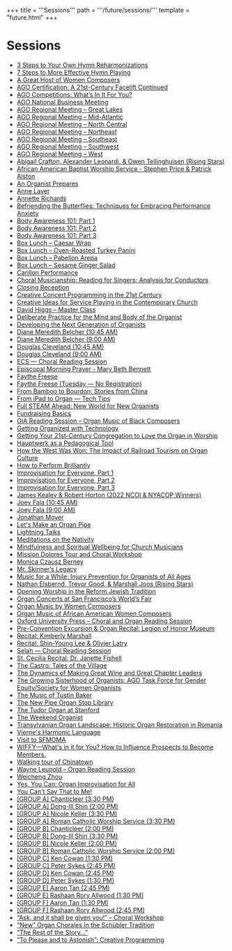 +++
title = '''Sessions'''
path = '''/future/sessions/'''
template = "future.html"
+++

<h1>Sessions</h1>

<ul>
<li><a href="/future/sessions/3-steps-to-your-own-hymn-reharmonizations/">3 Steps to Your Own Hymn Reharmonizations</a></li>
<li><a href="/future/sessions/7-steps-to-more-effective-hymn-playing/">7 Steps to More Effective Hymn Playing</a></li>
<li><a href="/future/sessions/a-great-host-of-women-composers/">A Great Host of Women Composers</a></li>
<li><a href="/future/sessions/ago-certification-a-21st-century-facelift-continued/">AGO Certification: A 21st-Century Facelift Continued</a></li>
<li><a href="/future/sessions/ago-competitions-what-s-in-it-for-you/">AGO Competitions: What’s In It For You?</a></li>
<li><a href="/future/sessions/ago-national-business-meeting/">AGO National Business Meeting</a></li>
<li><a href="/future/sessions/ago-regional-meeting-great-lakes/">AGO Regional Meeting – Great Lakes</a></li>
<li><a href="/future/sessions/ago-regional-meeting-mid-atlantic/">AGO Regional Meeting – Mid-Atlantic</a></li>
<li><a href="/future/sessions/ago-regional-meeting-north-central/">AGO Regional Meeting – North Central</a></li>
<li><a href="/future/sessions/ago-regional-meeting-northeast/">AGO Regional Meeting – Northeast</a></li>
<li><a href="/future/sessions/ago-regional-meeting-southeast/">AGO Regional Meeting – Southeast</a></li>
<li><a href="/future/sessions/ago-regional-meeting-southwest/">AGO Regional Meeting – Southwest</a></li>
<li><a href="/future/sessions/ago-regional-meeting-west/">AGO Regional Meeting – West</a></li>
<li><a href="/future/sessions/abigail-crafton-alexander-leonardi-owen-tellinghuisen-rising-stars/">Abigail Crafton, Alexander Leonardi, & Owen Tellinghuisen (Rising Stars)</a></li>
<li><a href="/future/sessions/african-american-baptist-worship-service-stephen-price-patrick-alston/">African American Baptist Worship Service - Stephen Price & Patrick Alston</a></li>
<li><a href="/future/sessions/an-organist-prepares/">An Organist Prepares</a></li>
<li><a href="/future/sessions/anne-laver/">Anne Laver</a></li>
<li><a href="/future/sessions/annette-richards/">Annette Richards</a></li>
<li><a href="/future/sessions/befriending-the-butterflies-techniques-for-embracing-performance-anxiety/">Befriending the Butterflies: Techniques for Embracing Performance Anxiety</a></li>
<li><a href="/future/sessions/body-awareness-101-part-1/">Body Awareness 101: Part 1</a></li>
<li><a href="/future/sessions/body-awareness-101-part-2/">Body Awareness 101: Part 2</a></li>
<li><a href="/future/sessions/body-awareness-101-part-3/">Body Awareness 101: Part 3</a></li>
<li><a href="/future/sessions/box-lunch-caesar-wrap/">Box Lunch – Caesar Wrap</a></li>
<li><a href="/future/sessions/box-lunch-oven-roasted-turkey-panini/">Box Lunch – Oven-Roasted Turkey Panini</a></li>
<li><a href="/future/sessions/box-lunch-pabellon-arepa/">Box Lunch – Pabellon Arepa</a></li>
<li><a href="/future/sessions/box-lunch-sesame-ginger-salad/">Box Lunch – Sesame Ginger Salad</a></li>
<li><a href="/future/sessions/carillon-performance/">Carillon Performance</a></li>
<li><a href="/future/sessions/choral-musicianship-reading-for-singers-analysis-for-conductors/">Choral Musicianship: Reading for Singers; Analysis for Conductors</a></li>
<li><a href="/future/sessions/closing-reception/">Closing Reception</a></li>
<li><a href="/future/sessions/creative-concert-programming-in-the-21st-century/">Creative Concert Programming in the 21st Century</a></li>
<li><a href="/future/sessions/creative-ideas-for-service-playing-in-the-contemporary-church/">Creative Ideas for Service Playing in the Contemporary Church</a></li>
<li><a href="/future/sessions/david-higgs-master-class/">David Higgs – Master Class</a></li>
<li><a href="/future/sessions/deliberate-practice-for-the-mind-and-body-of-the-organist/">Deliberate Practice for the Mind and Body of the Organist</a></li>
<li><a href="/future/sessions/developing-the-next-generation-of-organists/">Developing the Next Generation of Organists</a></li>
<li><a href="/future/sessions/diane-meredith-belcher-10-45-am/">Diane Meredith Belcher (10:45 AM)</a></li>
<li><a href="/future/sessions/diane-meredith-belcher-9-00-am/">Diane Meredith Belcher (9:00 AM)</a></li>
<li><a href="/future/sessions/douglas-cleveland-10-45-am/">Douglas Cleveland (10:45 AM)</a></li>
<li><a href="/future/sessions/douglas-cleveland-9-00-am/">Douglas Cleveland (9:00 AM)</a></li>
<li><a href="/future/sessions/ecs-choral-reading-session/">ECS — Choral Reading Session</a></li>
<li><a href="/future/sessions/episcopal-morning-prayer-mary-beth-bennett/">Episcopal Morning Prayer - Mary Beth Bennett</a></li>
<li><a href="/future/sessions/faythe-freese/">Faythe Freese</a></li>
<li><a href="/future/sessions/faythe-freese-tuesday-no-registration/">Faythe Freese (Tuesday — No Registration)</a></li>
<li><a href="/future/sessions/from-bamboo-to-bourdon-stories-from-china/">From Bamboo to Bourdon: Stories from China</a></li>
<li><a href="/future/sessions/from-ipad-to-organ-tech-tips/">From iPad to Organ — Tech Tips</a></li>
<li><a href="/future/sessions/full-steam-ahead-new-world-for-new-organists/">Full STEAM Ahead: New World for New Organists</a></li>
<li><a href="/future/sessions/fundraising-basics/">Fundraising Basics</a></li>
<li><a href="/future/sessions/gia-reading-session-organ-music-of-black-composers/">GIA Reading Session – Organ Music of Black Composers</a></li>
<li><a href="/future/sessions/getting-organized-with-technology/">Getting Organized with Technology</a></li>
<li><a href="/future/sessions/getting-your-21st-century-congregation-to-love-the-organ-in-worship/">Getting Your 21st-Century Congregation to Love the Organ in Worship</a></li>
<li><a href="/future/sessions/hauptwerk-as-a-pedagogical-tool/">Hauptwerk as a Pedagogical Tool</a></li>
<li><a href="/future/sessions/how-the-west-was-won-the-impact-of-railroad-tourism-on-organ-culture/">How the West Was Won: The Impact of Railroad Tourism on Organ Culture</a></li>
<li><a href="/future/sessions/how-to-perform-brilliantly/">How to Perform Brilliantly</a></li>
<li><a href="/future/sessions/improvisation-for-everyone-part-1/">Improvisation for Everyone, Part 1</a></li>
<li><a href="/future/sessions/improvisation-for-everyone-part-2/">Improvisation for Everyone, Part 2</a></li>
<li><a href="/future/sessions/improvisation-for-everyone-part-3/">Improvisation for Everyone, Part 3</a></li>
<li><a href="/future/sessions/james-kealey-robert-horton-2022-ncoi-nyacop-winners/">James Kealey & Robert Horton (2022 NCOI & NYACOP Winners)</a></li>
<li><a href="/future/sessions/joey-fala-10-45-am/">Joey Fala (10:45 AM)</a></li>
<li><a href="/future/sessions/joey-fala-9-00-am/">Joey Fala (9:00 AM)</a></li>
<li><a href="/future/sessions/jonathan-moyer/">Jonathan Moyer</a></li>
<li><a href="/future/sessions/let-s-make-an-organ-pipe/">Let's Make an Organ Pipe</a></li>
<li><a href="/future/sessions/lightning-talks/">Lightning Talks</a></li>
<li><a href="/future/sessions/meditations-on-the-nativity/">Meditations on the Nativity</a></li>
<li><a href="/future/sessions/mindfulness-and-spiritual-wellbeing-for-church-musicians/">Mindfulness and Spiritual Wellbeing for Church Musicians</a></li>
<li><a href="/future/sessions/mission-dolores-tour-and-choral-workshop/">Mission Dolores Tour and Choral Workshop</a></li>
<li><a href="/future/sessions/monica-czausz-berney/">Monica Czausz Berney</a></li>
<li><a href="/future/sessions/mr-skinner-s-legacy/">Mr. Skinner’s Legacy</a></li>
<li><a href="/future/sessions/music-for-a-while-injury-prevention-for-organists-of-all-ages/">Music for a While: Injury Prevention for Organists of All Ages</a></li>
<li><a href="/future/sessions/nathan-elsbernd-trevor-good-marshall-joos-rising-stars/">Nathan Elsbernd, Trevor Good, & Marshall Joos (Rising Stars)</a></li>
<li><a href="/future/sessions/opening-worship-in-the-reform-jewish-tradition/">Opening Worship in the Reform Jewish Tradition</a></li>
<li><a href="/future/sessions/organ-concerts-at-san-francisco-s-world-s-fair/">Organ Concerts at San Francisco’s World’s Fair</a></li>
<li><a href="/future/sessions/organ-music-by-women-composers/">Organ Music by Women Composers</a></li>
<li><a href="/future/sessions/organ-music-of-african-american-women-composers/">Organ Music of African American Women Composers</a></li>
<li><a href="/future/sessions/oxford-university-press-choral-and-organ-reading-session/">Oxford University Press – Choral and Organ Reading Session</a></li>
<li><a href="/future/sessions/pre-convention-excursion-organ-recital-legion-of-honor-museum/">Pre-Convention Excursion & Organ Recital: Legion of Honor Museum</a></li>
<li><a href="/future/sessions/recital-kimberly-marshall/">Recital: Kimberly Marshall</a></li>
<li><a href="/future/sessions/recital-shin-young-lee-olivier-latry/">Recital: Shin-Young Lee & Olivier Latry</a></li>
<li><a href="/future/sessions/selah-choral-reading-session/">Selah — Choral Reading Session</a></li>
<li><a href="/future/sessions/st-cecilia-recital-dr-janette-fishell/">St. Cecilia Recital: Dr. Janette Fishell</a></li>
<li><a href="/future/sessions/the-castro-tales-of-the-village/">The Castro: Tales of the Village</a></li>
<li><a href="/future/sessions/the-dynamics-of-making-great-wine-and-great-chapter-leaders/">The Dynamics of Making Great Wine and Great Chapter Leaders</a></li>
<li><a href="/future/sessions/the-growing-sisterhood-of-organists-ago-task-force-for-gender-equity-society-for-women-organists/">The Growing Sisterhood of Organists: AGO Task Force for Gender Equity/Society for Women Organists</a></li>
<li><a href="/future/sessions/the-music-of-tustin-baker/">The Music of Tustin Baker</a></li>
<li><a href="/future/sessions/the-new-pipe-organ-stop-library/">The New Pipe Organ Stop Library</a></li>
<li><a href="/future/sessions/the-tudor-organ-at-stanford/">The Tudor Organ at Stanford</a></li>
<li><a href="/future/sessions/the-weekend-organist/">The Weekend Organist</a></li>
<li><a href="/future/sessions/transylvanian-organ-landscape-historic-organ-restoration-in-romania/">Transylvanian Organ Landscape: Historic Organ Restoration in Romania</a></li>
<li><a href="/future/sessions/vierne-s-harmonic-language/">Vierne's Harmonic Language</a></li>
<li><a href="/future/sessions/visit-to-sfmoma/">Visit to SFMOMA</a></li>
<li><a href="/future/sessions/wiffy-what-s-in-it-for-you-how-to-influence-prospects-to-become-members/">WIFFY—What's in it for You? How to Influence Prospects to Become Members.</a></li>
<li><a href="/future/sessions/walking-tour-of-chinatown/">Walking tour of Chinatown</a></li>
<li><a href="/future/sessions/wayne-leupold-organ-reading-session/">Wayne Leupold – Organ Reading Session</a></li>
<li><a href="/future/sessions/weicheng-zhou/">Weicheng Zhou</a></li>
<li><a href="/future/sessions/yes-you-can-organ-improvisation-for-all/">Yes, You Can: Organ Improvisation for All</a></li>
<li><a href="/future/sessions/you-can-t-say-that-to-me/">You Can't Say That to Me!</a></li>
<li><a href="/future/sessions/group-a-chanticleer-3-30-pm/">[GROUP A] Chanticleer (3:30 PM)</a></li>
<li><a href="/future/sessions/group-a-dong-ill-shin-2-00-pm/">[GROUP A] Dong-Ill Shin (2:00 PM)</a></li>
<li><a href="/future/sessions/group-a-nicole-keller-3-30-pm/">[GROUP A] Nicole Keller (3:30 PM)</a></li>
<li><a href="/future/sessions/group-a-roman-catholic-worship-service-3-30-pm/">[GROUP A] Roman Catholic Worship Service (3:30 PM)</a></li>
<li><a href="/future/sessions/group-b-chanticleer-2-00-pm/">[GROUP B] Chanticleer (2:00 PM)</a></li>
<li><a href="/future/sessions/group-b-dong-ill-shin-3-30-pm/">[GROUP B] Dong-Ill Shin (3:30 PM)</a></li>
<li><a href="/future/sessions/group-b-nicole-keller-2-00-pm/">[GROUP B] Nicole Keller (2:00 PM)</a></li>
<li><a href="/future/sessions/group-b-roman-catholic-worship-service-2-00-pm/">[GROUP B] Roman Catholic Worship Service (2:00 PM)</a></li>
<li><a href="/future/sessions/group-c-ken-cowan-1-30-pm/">[GROUP C] Ken Cowan (1:30 PM)</a></li>
<li><a href="/future/sessions/group-c-peter-sykes-2-45-pm/">[GROUP C] Peter Sykes (2:45 PM)</a></li>
<li><a href="/future/sessions/group-d-ken-cowan-2-45-pm/">[GROUP D] Ken Cowan (2:45 PM)</a></li>
<li><a href="/future/sessions/group-d-peter-sykes-1-30-pm/">[GROUP D] Peter Sykes (1:30 PM)</a></li>
<li><a href="/future/sessions/group-e-aaron-tan-2-45-pm/">[GROUP E] Aaron Tan (2:45 PM)</a></li>
<li><a href="/future/sessions/group-e-rashaan-rory-allwood-1-30-pm/">[GROUP E] Rashaan Rory Allwood (1:30 PM)</a></li>
<li><a href="/future/sessions/group-f-aaron-tan-1-30-pm/">[GROUP F] Aaron Tan (1:30 PM)</a></li>
<li><a href="/future/sessions/group-f-rashaan-rory-allwood-2-45-pm/">[GROUP F] Rashaan Rory Allwood (2:45 PM)</a></li>
<li><a href="/future/sessions/ask-and-it-shall-be-given-you-choral-workshop/">“Ask, and it shall be given you!” – Choral Workshop</a></li>
<li><a href="/future/sessions/new-organ-chorales-in-the-schübler-tradition/">“New” Organ Chorales in the Schübler Tradition</a></li>
<li><a href="/future/sessions/the-rest-of-the-story/">“The Rest of the Story…”</a></li>
<li><a href="/future/sessions/to-please-and-to-astonish-creative-programming/">“To Please and to Astonish”: Creative Programming</a></li>
</ul>
